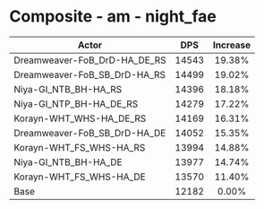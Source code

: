 # Composite - am - night_fae
| Actor | DPS | Increase |
|---|:---:|:---:|
|Dreamweaver-FoB_DrD-HA_DE_RS|14543|19.38%|
|Dreamweaver-FoB_SB_DrD-HA_RS|14499|19.02%|
|Niya-GI_NTB_BH-HA_RS|14396|18.18%|
|Niya-GI_NTP_BH-HA_DE_RS|14279|17.22%|
|Korayn-WHT_WHS-HA_DE_RS|14169|16.31%|
|Dreamweaver-FoB_SB_DrD-HA_DE|14052|15.35%|
|Korayn-WHT_FS_WHS-HA_RS|13994|14.88%|
|Niya-GI_NTB_BH-HA_DE|13977|14.74%|
|Korayn-WHT_FS_WHS-HA_DE|13570|11.40%|
|Base|12182|0.00%|
